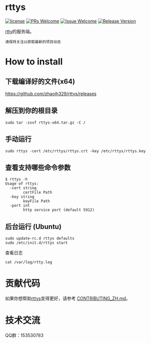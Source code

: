 # rttys

[1]: https://img.shields.io/badge/license-LGPL2-brightgreen.svg?style=plastic
[2]: /LICENSE
[3]: https://img.shields.io/badge/PRs-welcome-brightgreen.svg?style=plastic
[4]: https://github.com/zhaojh329/rttys/pulls
[5]: https://img.shields.io/badge/Issues-welcome-brightgreen.svg?style=plastic
[6]: https://github.com/zhaojh329/rttys/issues/new
[7]: https://img.shields.io/badge/release-2.0.2-blue.svg?style=plastic
[8]: https://github.com/zhaojh329/rttys/releases

[![license][1]][2]
[![PRs Welcome][3]][4]
[![Issue Welcome][5]][6]
[![Release Version][7]][8]

[rtty](https://github.com/zhaojh329/rtty)的服务端。

`请保持关注以获取最新的项目动态`

# How to install
## 下载编译好的文件(x64)

https://github.com/zhaojh329/rttys/releases

## 解压到你的根目录

	sudo tar -zxvf rttys-x64.tar.gz -C /

## 手动运行

    sudo rttys -cert /etc/rttys/rttys.crt -key /etc/rttys/rttys.key

## 查看支持哪些命令参数

	$ rttys -h
	Usage of rttys:
	  -cert string
	        certFile Path
	  -key string
	        keyFile Path
	  -port int
	        http service port (default 5912)

## 后台运行 (Ubuntu)

	sudo update-rc.d rttys defaults
    sudo /etc/init.d/rttys start

查看日志

	cat /var/log/rtty.log

# 贡献代码
如果你想帮助[rttys](https://github.com/zhaojh329/rttys)变得更好，请参考
[CONTRIBUTING_ZH.md](https://github.com/zhaojh329/rttys/blob/master/CONTRIBUTING_ZH.md)。

# 技术交流
QQ群：153530783
